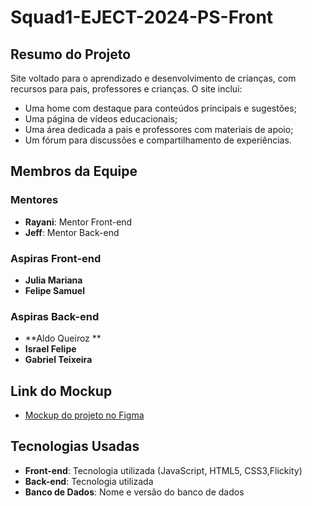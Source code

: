 # Squad1-EJECT-2024-PS-Front

## Resumo do Projeto
Site voltado para o aprendizado e desenvolvimento de crianças, com recursos para pais, professores e crianças. O site inclui:
- Uma home com destaque para conteúdos principais e sugestões;
- Uma página de vídeos educacionais;
- Uma área dedicada a pais e professores com materiais de apoio;
- Um fórum para discussões e compartilhamento de experiências.

## Membros da Equipe

### Mentores
- **Rayani**: Mentor Front-end
- **Jeff**: Mentor Back-end

### Aspiras Front-end
- **Julia Mariana**
- **Felipe Samuel**

### Aspiras Back-end
- **Aldo Queiroz **
- **Israel Felipe**
- **Gabriel Teixeira**

## Link do Mockup
- [Mockup do projeto no Figma](https://www.figma.com/design/VqQmVN9QCFyucIXSoZOaZ0/PS-2024.2-eject?node-id=1-10&node-type=frame&t=rAoOMyRS2Ux9YMo7-0)


## Tecnologias Usadas
- **Front-end**: Tecnologia utilizada (JavaScript, HTML5, CSS3,Flickity)
- **Back-end**: Tecnologia utilizada 
- **Banco de Dados**: Nome e versão do banco de dados 


